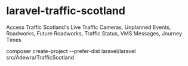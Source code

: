 # laravel-traffic-scotland
Access Traffic Scotland's Live Traffic Cameras, Unplanned Events, Roadworks, Future Roadworks, Traffic Status, VMS Messages, Journey Times

composer create-project --prefer-dist laravel/laravel src/Adewra/TrafficScotland
